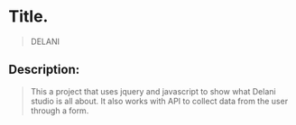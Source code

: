 # Title.
>DELANI
## Description:
>This a project that uses jquery and javascript to show what Delani studio is all about. It also works with API to collect data from the user through a form.
#

